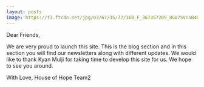 ```yaml
---
layout: posts
image: https://t3.ftcdn.net/jpg/03/67/35/72/360_F_367357209_BG07SVnnB4HSHSaMiHajfZhrZZAE859A.jpg
---
```


Dear Friends,

We are very proud to launch this site. This is the blog section and in this section you will find our newsletters along with different updates.
We would like to thank Kyan Mulji for taking time to develop this site for us.
We hope to see you around.

With Love,
House of Hope Team2